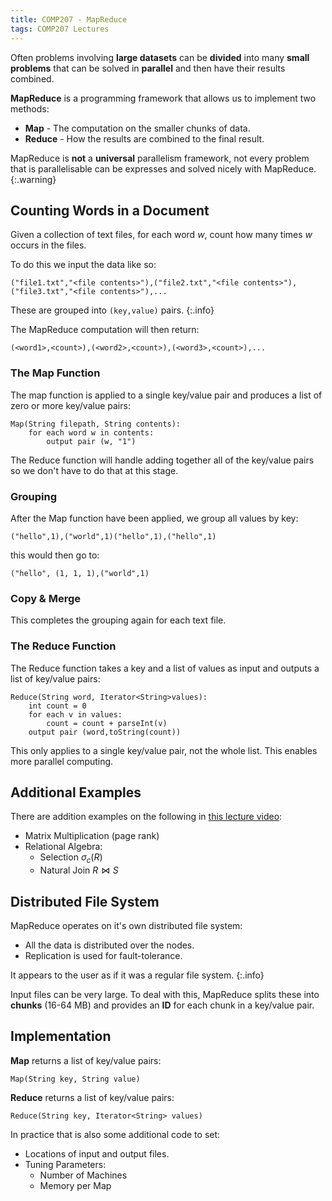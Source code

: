 ```yaml
---
title: COMP207 - MapReduce
tags: COMP207 Lectures
---
```

Often problems involving **large datasets** can be **divided** into many **small problems** that can be solved in **parallel** and then have their results combined.

**MapReduce** is a programming framework that allows us to implement two methods:

* **Map** - The computation on the smaller chunks of data.
* **Reduce** - How the results are combined to the final result.

MapReduce is **not** a **universal** parallelism framework, not every problem that is parallelisable can be expresses and solved nicely with MapReduce.
{:.warning}

## Counting Words in a Document
Given a collection of text files, for each word $w$, count how many times $w$ occurs in the files.

To do this we input the data like so:

```
("file1.txt","<file contents>"),("file2.txt","<file contents>"),("file3.txt","<file contents>"),...
```

These are grouped into `(key,value)` pairs.
{:.info}

The MapReduce computation will then return:

```
(<word1>,<count>),(<word2>,<count>),(<word3>,<count>),...
```

### The Map Function
The map function is applied to a single key/value pair and produces a list of zero or more key/value pairs:

```
Map(String filepath, String contents):
	for each word w in contents:
		output pair (w, "1")
```

The Reduce function will handle adding together all of the key/value pairs so we don't have to do that at this stage.

### Grouping
After the Map function have been applied, we group all values by key:

```
("hello",1),("world",1)("hello",1),("hello",1)
```

this would then go to:

```
("hello", (1, 1, 1),("world",1)
```

### Copy & Merge
This completes the grouping again for each text file.

### The Reduce Function
The Reduce function takes a key and a list of values as input and outputs a list of key/value pairs:

```
Reduce(String word, Iterator<String>values):
	int count = 0
	for each v in values:
		count = count + parseInt(v)
	output pair (word,toString(count))
```

This only applies to a single key/value pair, not the whole list. This enables more parallel computing.

## Additional Examples
There are addition examples on the following in [this lecture video](https://liverpool.instructure.com/courses/46572/pages/more-indepth-details-of-mapreduce-not-required-for-the-exam?module_item_id=1218355):

* Matrix Multiplication (page rank)
* Relational Algebra:
	* Selection $\sigma_c(R)$
	* Natural Join $R\bowtie S$
	
## Distributed File System
MapReduce operates on it's own distributed file system:

* All the data is distributed over the nodes.
* Replication is used for fault-tolerance.

It appears to the user as if it was a regular file system.
{:.info}

Input files can be very large. To deal with this, MapReduce splits these into **chunks** (16-64 MB) and provides an **ID** for each chunk in a key/value pair.

## Implementation
**Map** returns a list of key/value pairs:

```
Map(String key, String value)
```

**Reduce** returns a list of key/value pairs:

```
Reduce(String key, Iterator<String> values)
```

In practice that is also some additional code to set:

* Locations of input and output files.
* Tuning Parameters:
	* Number of Machines
	* Memory per Map